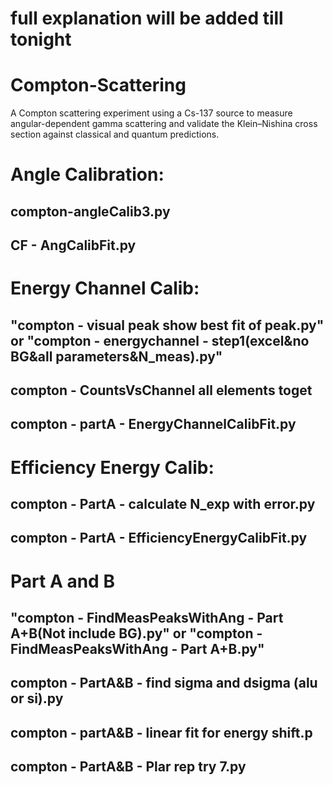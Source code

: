# full explanation will be added till tonight
# Compton-Scattering
A Compton scattering experiment using a Cs-137 source to measure angular-dependent gamma scattering and validate the Klein–Nishina cross section against classical and quantum predictions.
# Angle Calibration: 
## compton-angleCalib3.py
## CF - AngCalibFit.py
# Energy Channel Calib: 
## "compton - visual peak show best fit of peak.py" or "compton - energychannel - step1(excel&no BG&all parameters&N_meas).py"
## compton - CountsVsChannel all elements toget
## compton - partA - EnergyChannelCalibFit.py
# Efficiency Energy Calib:
## compton - PartA - calculate N_exp with error.py
## compton - PartA - EfficiencyEnergyCalibFit.py
# Part A and B 
## "compton - FindMeasPeaksWithAng - Part A+B(Not include BG).py" or "compton - FindMeasPeaksWithAng - Part A+B.py"
## compton - PartA&B - find sigma and dsigma (alu or si).py
## compton - partA&B - linear fit for energy shift.p
## compton - PartA&B - Plar rep try 7.py

